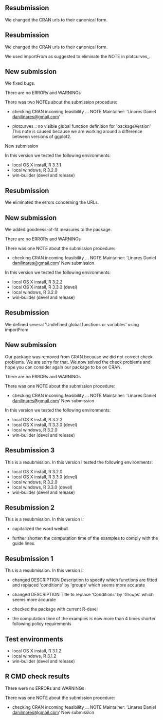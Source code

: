 ## Resubmission 

We changed the CRAN urls to their canonical form. 

## Resubmission 

We changed the CRAN urls to their canonical form. 

We used importFrom as suggested to eliminate the NOTE in plotcurves_.

## New submission

We fixed bugs. 

There are no ERRORs and WARNINGs

There was two NOTEs about the submission procedure:

* checking CRAN incoming feasibility ... NOTE
Maintainer: ‘Linares Daniel <danilinares@gmail.com>’

* plotcurves_: no visible global function definition for 'packageVersion'
This note is caused because we are working around a difference between versions 
of ggplot2. 

New submission

In this version we tested the following environments:

* local OS X install, R 3.3.1
* local windows, R 3.2.0
* win-builder (devel and release)

## Resubmission 

We eliminated the errors concerning the URLs.

## New submission

We added goodness-of-fit measures to the package. 

There are no ERRORs and WARNINGs

There was one NOTE about the submission procedure:

* checking CRAN incoming feasibility ... NOTE
Maintainer: ‘Linares Daniel <danilinares@gmail.com>’
New submission

In this version we tested the following environments:

* local OS X install, R 3.2.2
* local OS X install, R 3.3.0 (devel)
* local windows, R 3.2.0
* win-builder (devel and release)


## Resubmission 

We defined several 'Undefined global functions or variables' using importFrom

## New submission

Our package was removed from CRAN because we did not correct check problems. We are sorry for that. We now solved the check problems and hope you can consider again our package to be on CRAN. 

There are no ERRORs and WARNINGs

There was one NOTE about the submission procedure:

* checking CRAN incoming feasibility ... NOTE
Maintainer: ‘Linares Daniel <danilinares@gmail.com>’
New submission

In this version we tested the following environments:

* local OS X install, R 3.2.2
* local OS X install, R 3.3.0 (devel)
* local windows, R 3.2.0
* win-builder (devel and release)


## Resubmission 3

This is a resubmission. In this version I tested the following environments:

* local OS X install, R 3.2.0
* local OS X install, R 3.3.0 (devel)
* local windows, R 3.2.0
* local windows, R 3.3.0 (devel)
* win-builder (devel and release)


## Resubmission 2

This is a resubmission. In this version I:

* capitalized the word weibull.

* further shorten the computation time of the examples to comply with the guide lines.



## Resubmission 1

This is a resubmission. In this version I:

* changed DESCRIPTION Description to specify which functions are fitted and replaced 'conditions' by 'groups' which seems more accurate

* changed  DESCRIPTION Title to replace 'Conditions' by 'Groups' which seems more accurate

* checked the package with current R-devel

* the computation time of the examples is now more than 4 times shorter following  policy requirements

## Test environments

* local OS X install, R 3.1.2
* local windows, R 3.1.2 
* win-builder (devel and release)

## R CMD check results

There were no ERRORs and WARNINGs

There was one NOTE about the submission procedure:

* checking CRAN incoming feasibility ... NOTE
Maintainer: ‘Linares Daniel <danilinares@gmail.com>’
New submission

